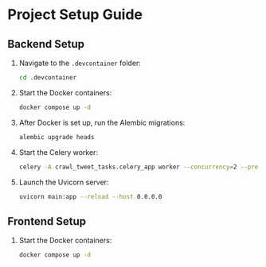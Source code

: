 # Project Setup Guide

## Backend Setup

1. Navigate to the `.devcontainer` folder:
   ```bash
   cd .devcontainer
   ```

2. Start the Docker containers:
   ```bash
   docker compose up -d
   ```

3. After Docker is set up, run the Alembic migrations:
   ```bash
   alembic upgrade heads
   ```

4. Start the Celery worker:
   ```bash
   celery -A crawl_tweet_tasks.celery_app worker --concurrency=2 --prefetch-multiplier=20 --pool=threads --loglevel=info
   ```

5. Launch the Uvicorn server:
   ```bash
   uvicorn main:app --reload --host 0.0.0.0
   ```

## Frontend Setup

1. Start the Docker containers:
   ```bash
   docker compose up -d
   ```

